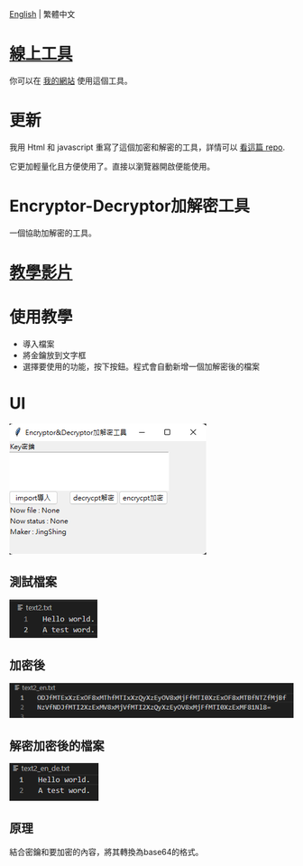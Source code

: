 [English](README.md) | 繁體中文
# [線上工具](https://jingshing.com/encrypt_decrypt/)
你可以在 [我的網站](https://jingshing.com/encrypt_decrypt/) 使用這個工具。
# 更新
我用 Html 和 javascript 重寫了這個加密和解密的工具，詳情可以 [看這篇 repo](https://github.com/JingShing/Encryptor-Decryptor-JS).

它更加輕量化且方便使用了。直接以瀏覽器開啟便能使用。
# Encryptor-Decryptor加解密工具
一個協助加解密的工具。

# [教學影片](https://youtu.be/TyIL7XjMUaw?t=180)

# 使用教學
* 導入檔案
* 將金鑰放到文字框
* 選擇要使用的功能，按下按鈕。程式會自動新增一個加解密後的檔案

# UI
![UI](image/UI.png)

## 測試檔案
![test](image/test_word.png)

## 加密後
![test encrypt](image/test_word_en.png)

## 解密加密後的檔案
![test encrypt](image/test_word_en_de.png)


## 原理
結合密鑰和要加密的內容，將其轉換為base64的格式。
